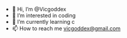 - 👋 Hi, I’m @Vicgoddex
- 👀 I’m interested in coding
- 🌱 I’m currently learning c
- 📫 How to reach me vicgoddex@gmail.com

<!---
Vicgoddex/Vicgoddex is a ✨ special ✨ repository because its `README.md` (this file) appears on your GitHub profile.
You can click the Preview link to take a look at your changes.
--->
